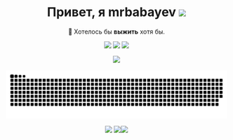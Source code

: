 <div align="center"><h1>Привет, я mrbabayev <img src="https://media.giphy.com/media/J2awouDsf23R2vo2p5/giphy.gif" width="50"></h1>
<p align="center">🌱 Хотелось бы <b>выжить</b> хотя бы.</p>

<a href="http://t.me/babayevy"><img src="https://img.shields.io/badge/Telegram-%232E87FB?style=for-the-badge&logo=telegram&logoColor=white"/></a> 
<a href="mailto:yavarbabayev@gmail.com"><img src="https://img.shields.io/badge/Mail-%232E87FB?style=for-the-badge&logo=gmail&logoColor=white&color=C71610"/></a>
<a href="https://discordapp.com/users/"><img src="https://img.shields.io/badge/Discord-%232E87FB?style=for-the-badge&logo=Discord&logoColor=white&color=5865F2"/></a>



[![](https://visitcount.itsvg.in/api?id=mudachyo&label=Profile%20Views&icon=5&pretty=false)](https://visitcount.itsvg.in)




<p align="center"><img src="https://raw.githubusercontent.com/mudachyo/mudachyo/output/github-contribution-grid-snake.svg"></p>

![](https://github-profile-trophy.vercel.app/?username=mudachyo&theme=tokyonight&no-frame=true&no-bg=true&margin-w=4)
![](https://github-readme-stats.vercel.app/api?username=mudachyo&theme=tokyonight&hide_border=true&include_all_commits=false&count_private=false)![](https://github-readme-streak-stats.herokuapp.com/?user=mudachyo&theme=tokyonight&hide_border=true)</div>
